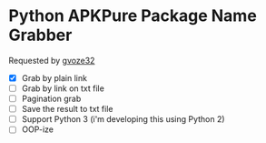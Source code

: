 # Python APKPure Package Name Grabber
Requested by [gvoze32](https://github.com/gvoze32)

- [x] Grab by plain link
- [ ] Grab by link on txt file
- [ ] Pagination grab
- [ ] Save the result to txt file
- [ ] Support Python 3 (i'm developing this using Python 2)
- [ ] OOP-ize